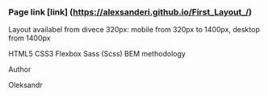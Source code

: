 ### Page link [link] (https://alexsanderi.github.io/First_Layout_/)

Layout availabel from divece 320px: mobile from 320px to 1400px, desktop from 1400px

HTML5
CSS3
Flexbox
Sass (Scss)
BEM methodology

Author

Oleksandr
